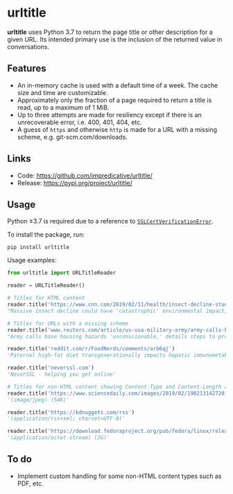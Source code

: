 # urltitle
**urltitle** uses Python 3.7 to return the page title or other description for a given URL.
Its intended primary use is the inclusion of the returned value in conversations.

## Features
* An in-memory cache is used with a default time of a week. The cache size and time are customizable.
* Approximately only the fraction of a page required to return a title is read, up to a maximum of 1 MiB.
* Up to three attempts are made for resiliency except if there is an unrecoverable error, i.e. 400, 401, 404, etc.
* A guess of `https` and otherwise `http` is made for a URL with a missing scheme, e.g. git-scm.com/downloads.

## Links
* Code: https://github.com/impredicative/urltitle/
* Release: https://pypi.org/project/urltitle/

## Usage
Python ≥3.7 is required due to a reference 
to [`SSLCertVerificationError`](https://docs.python.org/3/library/ssl.html#ssl.SSLCertVerificationError).

To install the package, run:

    pip install urltitle

Usage examples:
```python
from urltitle import URLTitleReader

reader = URLTitleReader()

# Titles for HTML content
reader.title('https://www.cnn.com/2019/02/11/health/insect-decline-study-intl/index.html')
"Massive insect decline could have 'catastrophic' environmental impact, study says"

# Titles for URLs with a missing scheme
reader.title('www.reuters.com/article/us-usa-military-army/army-calls-base-housing-hazards-unconscionable-details-steps-to-protect-families-idUSKCN1Q4275')
"Army calls base housing hazards 'unconscionable,' details steps to protect families | Reuters"

reader.title('reddit.com/r/FoodNerds/comments/arb6qj')
'Paternal high-fat diet transgenerationally impacts hepatic immunometabolism. - PubMed - NCBI : FoodNerds'

reader.title('neverssl.com')
'NeverSSL - helping you get online'

# Titles for non-HTML content showing Content-Type and Content-Length as available:
reader.title('https://www.sciencedaily.com/images/2019/02/190213142720_1_540x360.jpg')
'(image/jpeg) (54K)'

reader.title('https://kdnuggets.com/rss')
'(application/rss+xml; charset=UTF-8)'

reader.title('https://download.fedoraproject.org/pub/fedora/linux/releases/29/Workstation/x86_64/iso/Fedora-Workstation-Live-x86_64-29-1.2.iso')
'(application/octet-stream) (2G)'
```

## To do
* Implement custom handling for some non-HTML content types such as PDF, etc.
